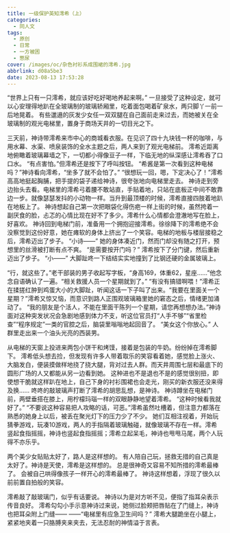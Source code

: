 ```yaml
---
title: 一级保护英知澪希（上）
categories:
  - 同人文
tags:
  - 原创
  - 日常
  - 一方被困
  - 憋尿
cover: /images/oc/杂色衬衫系成围裙的澪希.jpg
abbrlink: d08a5be3
date: 2023-08-13 17:53:28
---
```

“世界上只有一只澪希，就应该好吃好喝地养起来啊。”
一旦接受了这种设定，就可以心安理得地趴在全玻璃制的玻璃轿厢里，吃着面包喝着矿泉水，两只脚丫一前一后地晃着。
有些邋遢的灰发少女任一双双腿在自己面前走来过去，而她被关在全玻璃制的观光电梯里，置身于商场天井的一切目光之下。

三天前，神诗带澪希来市中心的商城看衣服。在见识了四十九块钱一杯的咖啡，与用水幕、水渠、喷泉装饰的全水主题之后，两人来到了观光电梯前。
澪希近距离地俯瞰着玻璃幕墙之下，一切都小得像豆子一样，下临无地的纵深感让澪希吞了口口水。
“有点害怕。”但澪希还是按下了呼叫按钮。
“希酱是第一次看到这种电梯吗？”神诗看向澪希，“坐多了就不会怕了。”
“很想玩一回，嗯，下定决心了！”澪希高高地挺起胸脯，把手提的袋子递给神诗，很夸张地向电梯里走去。
神诗走到旁边抬头去看。电梯里的澪希弓着腰不敢站直，手贴着地，只站在底板正中间不敢靠边一步。就像瑟瑟发抖的小动物一样。当升到最顶楼的时候，澪希直接四肢着地趴在地板上了。
神诗想起自己第一次把眼袋化得伤疤一样上街的时候，虽然挎着一副厌食的脸，忐忑的心情比现在好不了多少。澪希什么心情都会澄澈地写在脸上，好喜欢。
神诗回到电梯门前，准备用一个拥抱迎接澪希。徐徐降下的澪希绝不会没察觉到这份好意，她在瘫软的身体上挤出了一个笑容。电梯的地板与楼层接稳之后，澪希迈出了步子。
“小诗——”
她的身体凑近门，然而门却没有随之打开，预想里的丝滑被打断有点不爽。
“是需要按开门吗？”
澪希按下了分门键，然后重新迈出了步子。
“小——”
大脚趾咚一下结结实实地撞到了比钢还硬的金属玻璃上。

“行，就这些了。”老干部装的男子收起写字板，“身高169，体重62，星座……”他念念自语确认了一遍。“相关救援人员一个星期就到了。”
“有没有搞错啊喂！”澪希正在揉搓红肿到鸡蛋大小的大脚趾，听闻这话一下子叫了出来。“我要在里面关一个星期？”澪希又惊又恼，而意识到路人正围观玻璃箱里她的窘态之后，情绪更加涌动了。
“我的朋友是个活人，不能在里面干陈列一个星期，请您再想想办法。”神诗面对这种突发状况会急剧地感到体力不支，听这位官员打“人手不够”“省里检查”“程序规定”一类的官腔之后，脑袋里嗡嗡地起回音了。
“美女这个你放心。”
人群里走出来一个油头光亮的西装男。

从电梯的天窗上投进来两包小饼干和烤馍，接着是包装的牛奶。纷纷掉在澪希脚下。
澪希低头想去捡，但发现有许多人带着取乐的笑容看着她，感觉脸上涨火、大脑发白，便装摸做样地挠了挠大腿，背对过去人群。而天井周围七层和最底下的圆形广场的人又都能从另一边看到她。
这种进也不是退也不是的感觉很别扭，即使想干脆就这样趴在地上，自己下身的衬衫围裙也会走光，刚买的新衣服还没来得及换……
咚咚的敲玻璃声打断了澪希的胡思乱想，是神诗。
神诗蹲坐在电梯门前，两壁垂搭在膝上，用柠檬玛瑙一样的双眼静静地望着澪希。
“这种时候看我就好了。”
“不要说这种容易把人攻略的话，可恶。”澪希虽然吐槽着，但注意力都落在熟悉的她身上以后，被丢在聚光灯下的压力少了不少。
她们互相注视着，开始玩猜拳游戏，玩凑10游戏，两人的手指隔着玻璃触碰，就像玻璃不存在一样。澪希竖起食指摇摇，神诗也竖起食指摇摇；澪希立起呆毛，神诗也甩甩马尾，两个人玩得不亦乐乎。

两个美少女贴贴太好了，路人是这样想的。
有人陪自己玩，拯救无措的自己真是太好了。神诗是天使，澪希是这样想的。
总是很神奇又容易不知所措的澪希最棒了。
会被自己哄得像孩子一样开心的澪希最棒了。
神诗这样想着，浮现了很久以前前置自拍般的笑容。

澪希敲了敲玻璃门，似乎有话要说。
神诗以为是对方听不见，便指了指耳朵表示传音良好。
澪希勾勾小手示意神诗过来说，她侧过脸颊把唇贴在了门缝上，神诗也把耳朵附上门缝——
——“电梯里有应急卫生间吗？”
澪希大腿跪坐在小腿上，紧紧地夹着一只胳膊夹来夹去，无法忍耐的神情溢于言表。